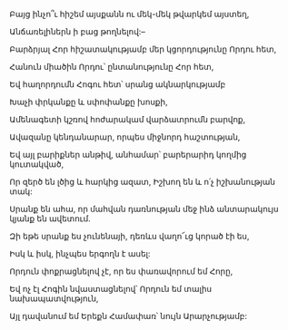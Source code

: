 Բայց ինչո՞ւ հիշեմ այսքանն ու մեկ-մեկ թվարկեմ այստեղ,

Անճառելիներն ի բաց թողնելով:–

Բարձրյալ Հոր հիշատակությամբ մեր կցորդությունը Որդու հետ,

Հանուն միածին Որդու՝ ընտանությունը Հոր հետ,

Եվ հաղորդումն Հոգու հետ՝ սրանց ակնարկությամբ

Խաչի փրկանքը և սփոփանքը խոսքի,

Ամենագետի կշռով հոժարակամ վարձատրումն բարվոք,

Ավազանը կենդանարար, որպես միջնորդ հաշտության,

Եվ այլ բարիքներ անթիվ, անհամար՝ բարերարիդ կողմից կուտակված,

Որ զերծ են լծից և հարկից ազատ, Իշխող են և ո՛չ իշխանության տակ:

Սրանք են ահա, որ մահվան դառնության մեջ ինձ անտարակույս կյանք են ավետում.

Զի եթե սրանք ես չունենայի, դեռևս վաղո՜ւց կորած էի ես,

Իսկ և իսկ, ինչպես երգողն է ասել:

Որդուն փոքրացնելով չէ, որ ես փառավորում եմ Հորը,

Եվ ոչ էլ Հոգին նվաստացնելով՝ Որդուն եմ տալիս նախապատվություն,

Այլ դավանում եմ Երեքն Համափառ՝ նույն Արարչությամբ: